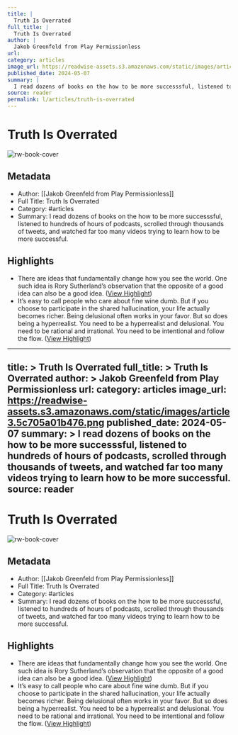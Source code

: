 ```yaml
---
title: |
  Truth Is Overrated
full_title: |
  Truth Is Overrated
author: |
  Jakob Greenfeld from Play Permissionless
url: 
category: articles
image_url: https://readwise-assets.s3.amazonaws.com/static/images/article3.5c705a01b476.png
published_date: 2024-05-07
summary: |
  I read dozens of books on the how to be more successsful, listened to hundreds of hours of podcasts, scrolled through thousands of tweets, and watched far too many videos trying to learn how to be more successful.
source: reader
permalink: l/articles/truth-is-overrated
---
```

# Truth Is Overrated

![rw-book-cover](https://readwise-assets.s3.amazonaws.com/static/images/article3.5c705a01b476.png)

## Metadata
- Author: [[Jakob Greenfeld from Play Permissionless]]
- Full Title: Truth Is Overrated
- Category: #articles
- Summary: I read dozens of books on the how to be more successsful, listened to hundreds of hours of podcasts, scrolled through thousands of tweets, and watched far too many videos trying to learn how to be more successful.

## Highlights
- There are ideas that fundamentally change how you see the world.
  One such idea is Rory Sutherland’s observation that the opposite of a good idea can also be a good idea. ([View Highlight](https://read.readwise.io/read/01hxh4t4xb94r66a0yt0bdm5yn))
- It’s easy to call people who care about fine wine dumb.
  But if you choose to participate in the shared hallucination, your life actually becomes richer.
  Being delusional often works in your favor.
  But so does being a hyperrealist.
  You need to be a hyperrealist and delusional.
  You need to be rational and irrational.
  You need to be intentional and follow the flow. ([View Highlight](https://read.readwise.io/read/01hxh4wq0pq4jxrvsb7n2w1cb0))


---
title: >
  Truth Is Overrated
full_title: >
  Truth Is Overrated
author: >
  Jakob Greenfeld from Play Permissionless
url: 
category: articles
image_url: https://readwise-assets.s3.amazonaws.com/static/images/article3.5c705a01b476.png
published_date: 2024-05-07
summary: >
  I read dozens of books on the how to be more successsful, listened to hundreds of hours of podcasts, scrolled through thousands of tweets, and watched far too many videos trying to learn how to be more successful.
source: reader
---
# Truth Is Overrated

![rw-book-cover](https://readwise-assets.s3.amazonaws.com/static/images/article3.5c705a01b476.png)

## Metadata
- Author: [[Jakob Greenfeld from Play Permissionless]]
- Full Title: Truth Is Overrated
- Category: #articles
- Summary: I read dozens of books on the how to be more successsful, listened to hundreds of hours of podcasts, scrolled through thousands of tweets, and watched far too many videos trying to learn how to be more successful.

## Highlights
- There are ideas that fundamentally change how you see the world.
  One such idea is Rory Sutherland’s observation that the opposite of a good idea can also be a good idea. ([View Highlight](https://read.readwise.io/read/01hxh4t4xb94r66a0yt0bdm5yn))
- It’s easy to call people who care about fine wine dumb.
  But if you choose to participate in the shared hallucination, your life actually becomes richer.
  Being delusional often works in your favor.
  But so does being a hyperrealist.
  You need to be a hyperrealist and delusional.
  You need to be rational and irrational.
  You need to be intentional and follow the flow. ([View Highlight](https://read.readwise.io/read/01hxh4wq0pq4jxrvsb7n2w1cb0))


